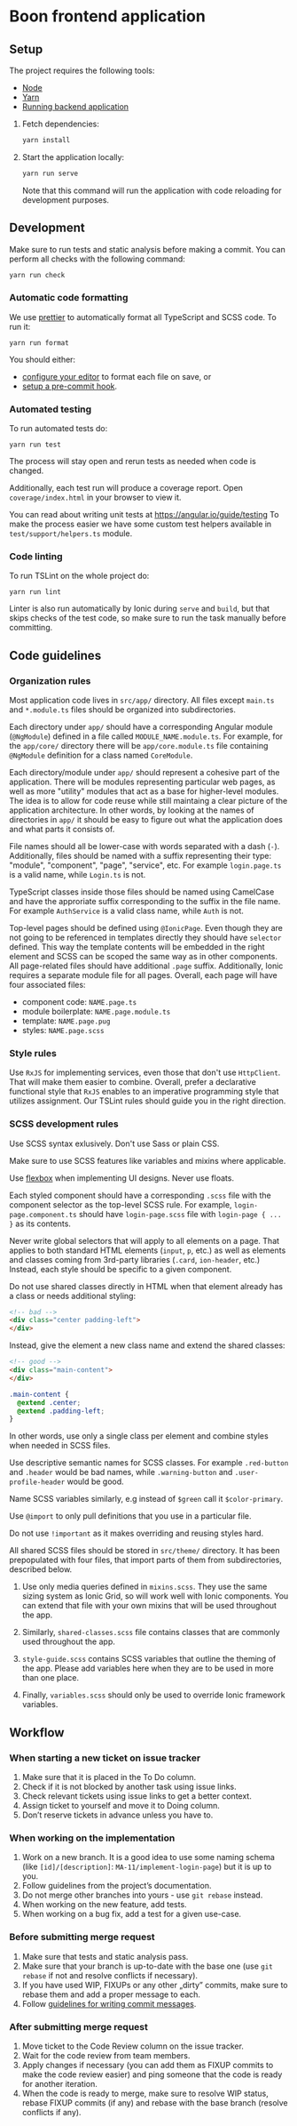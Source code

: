 # Boon frontend application

## Setup

The project requires the following tools:

* [Node](https://nodejs.org/en/)
* [Yarn](https://yarnpkg.com)
* [Running backend application](https://git.ringseven.com/paul/marketing-automation-backend)

1. Fetch dependencies:

   ```bash
   yarn install
   ```

1. Start the application locally:

   ```bash
   yarn run serve
   ```

   Note that this command will run the application with code reloading for development purposes.

## Development

Make sure to run tests and static analysis before making a commit. You can perform all checks with the following command:

```bash
yarn run check
```

### Automatic code formatting

We use [prettier](https://prettier.io/) to automatically format all
TypeScript and SCSS code. To run it:

`yarn run format`

You should either:

* [configure your editor](https://prettier.io/docs/en/editors.html) to
  format each file on save, or
* [setup a pre-commit hook](https://prettier.io/docs/en/precommit.html).

### Automated testing

To run automated tests do:

`yarn run test`

The process will stay open and rerun tests as needed when code is changed.

Additionally, each test run will produce a coverage report. Open
`coverage/index.html` in your browser to view it.

You can read about writing unit tests at https://angular.io/guide/testing
To make the process easier we have some custom test helpers available in
`test/support/helpers.ts` module.

### Code linting

To run TSLint on the whole project do:

`yarn run lint`

Linter is also run automatically by Ionic during `serve` and `build`, but that
skips checks of the test code, so make sure to run the task manually before
committing.

## Code guidelines

### Organization rules

Most application code lives in `src/app/` directory. All files except `main.ts`
and `*.module.ts` files should be organized into subdirectories.

Each directory under `app/` should have a corresponding Angular module
(`@NgModule`) defined in a file called `MODULE_NAME.module.ts`. For example,
for the `app/core/` directory there will be `app/core.module.ts` file
containing `@NgModule` definition for a class named `CoreModule`.

Each directory/module under `app/` should represent a cohesive part of the
application. There will be modules representing particular web pages,
as well as more "utility" modules that act as a base for higher-level
modules. The idea is to allow for code reuse while still maintaing a clear
picture of the application architecture. In other words, by looking at
the names of directories in `app/` it should be easy to figure out what
the application does and what parts it consists of.

File names should all be lower-case with words separated with a dash (`-`).
Additionally, files should be named with a suffix representing their type:
"module", "component", "page", "service", etc. For example `login.page.ts`
is a valid name, while `Login.ts` is not.

TypeScript classes inside those files should be named using CamelCase and have
the approriate suffix corresponding to the suffix in the file name. For example
`AuthService` is a valid class name, while `Auth` is not.

Top-level pages should be defined using `@IonicPage`. Even though they are
not going to be referenced in templates directly they should have `selector`
defined. This way the template contents will be embedded in the right element
and SCSS can be scoped the same way as in other components. All page-related
files should have additional `.page` suffix. Additionally, Ionic requires
a separate module file for all pages. Overall, each page will have four
associated files:

* component code: `NAME.page.ts`
* module boilerplate: `NAME.page.module.ts`
* template: `NAME.page.pug`
* styles: `NAME.page.scss`

### Style rules

Use `RxJS` for implementing services, even those that don't use `HttpClient`.
That will make them easier to combine. Overall, prefer a declarative functional
style that `RxJS` enables to an imperative programming style that utilizes
assignment. Our TSLint rules should guide you in the right direction.

### SCSS development rules

Use SCSS syntax exlusively. Don't use Sass or plain CSS.

Make sure to use SCSS features like variables and mixins where applicable.

Use [flexbox](https://css-tricks.com/snippets/css/a-guide-to-flexbox/) when
implementing UI designs. Never use floats.

Each styled component should have a corresponding `.scss` file with
the component selector as the top-level SCSS rule. For example,
`login-page.component.ts` should have `login-page.scss` file with
`login-page { ... }` as its contents.

Never write global selectors that will apply to all elements on a page. That
applies to both standard HTML elements (`input`, `p`, etc.) as well as elements
and classes coming from 3rd-party libraries (`.card`, `ion-header`, etc.)
Instead, each style should be specific to a given component.

Do not use shared classes directly in HTML when that element already has
a class or needs additional styling:

```html
<!-- bad -->
<div class="center padding-left">
</div>
```

Instead, give the element a new class name and extend the shared classes:

```html
<!-- good -->
<div class="main-content">
</div>
```

```scss
.main-content {
  @extend .center;
  @extend .padding-left;
}
```

In other words, use only a single class per element and combine styles when
needed in SCSS files.

Use descriptive semantic names for SCSS classes. For example `.red-button` and
`.header` would be bad names, while `.warning-button` and `.user-profile-header`
would be good.

Name SCSS variables similarly, e.g instead of `$green` call it `$color-primary`.

Use `@import` to only pull definitions that you use in a particular file.

Do not use `!important` as it makes overriding and reusing styles hard.

All shared SCSS files should be stored in `src/theme/` directory. It has been
prepopulated with four files, that import parts of them from subdirectories,
described below.

1. Use only media queries defined in `mixins.scss`. They use the same sizing
   system as Ionic Grid, so will work well with Ionic components. You can extend
   that file with your own mixins that will be used throughout the app.

2. Similarly, `shared-classes.scss` file contains classes that are commonly used
   throughout the app.

3. `style-guide.scss` contains SCSS variables that outline the theming of the app.
   Please add variables here when they are to be used in more than one place.

4. Finally, `variables.scss` should only be used to override Ionic framework
   variables.

## Workflow

### When starting a new ticket on issue tracker

1. Make sure that it is placed in the To Do column.
1. Check if it is not blocked by another task using issue links.
1. Check relevant tickets using issue links to get a better context.
1. Assign ticket to yourself and move it to Doing column.
1. Don’t reserve tickets in advance unless you have to.

### When working on the implementation

1. Work on a new branch. It is a good idea to use some naming schema (like `[id]/[description]`: `MA-11/implement-login-page`) but it is up to you.
1. Follow guidelines from the project’s documentation.
1. Do not merge other branches into yours - use `git rebase` instead.
1. When working on the new feature, add tests.
1. When working on a bug fix, add a test for a given use-case.

### Before submitting merge request

1. Make sure that tests and static analysis pass.
1. Make sure that your branch is up-to-date with the base one (use `git rebase` if not and resolve conflicts if necessary).
1. If you have used WIP, FIXUPs or any other „dirty” commits, make sure to rebase them and add a proper message to each.
1. Follow [guidelines for writing commit messages](https://gist.github.com/smt116/df307ad726f69b40f205b0ac68badc96).

### After submitting merge request

1. Move ticket to the Code Review column on the issue tracker.
1. Wait for the code review from team members.
1. Apply changes if necessary (you can add them as FIXUP commits to make the code review easier) and ping someone that the code is ready for another iteration.
1. When the code is ready to merge, make sure to resolve WIP status, rebase FIXUP commits (if any) and rebase with the base branch (resolve conflicts if any).
